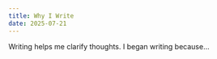 ```yaml
---
title: Why I Write
date: 2025-07-21
---
```


Writing helps me clarify thoughts. I began writing because...
